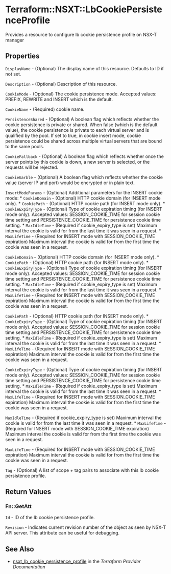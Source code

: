 # Terraform::NSXT::LbCookiePersistenceProfile

Provides a resource to configure lb cookie persistence profile on NSX-T manager

## Properties

`DisplayName` - (Optional) The display name of this resource. Defaults to ID if not set.

`Description` - (Optional) Description of this resource.

`CookieMode` - (Optional) The cookie persistence mode. Accepted values: PREFIX, REWRITE and INSERT which is the default.

`CookieName` - (Required) cookie name.

`PersistenceShared` - (Optional) A boolean flag which reflects whether the cookie persistence is private or shared. When false (which is the default value), the cookie persistence is private to each virtual server and is qualified by the pool. If set to true, in cookie insert mode, cookie persistence could be shared across multiple virtual servers that are bound to the same pools.

`CookieFallback` - (Optional) A boolean flag which reflects whether once the server points by this cookie is down, a new server is selected, or the requests will be rejected.

`CookieGarble` - (Optional) A boolean flag which reflects whether the cookie value (server IP and port) would be encrypted or in plain text.

`InsertModeParams` - (Optional) Additional parameters for the INSERT cookie mode: * `CookieDomain` - (Optional) HTTP cookie domain (for INSERT mode only). * `CookiePath` - (Optional) HTTP cookie path (for INSERT mode only). * `CookieExpiryType` - (Optional) Type of cookie expiration timing (for INSERT mode only). Accepted values: SESSION_COOKIE_TIME for session cookie time setting and PERSISTENCE_COOKIE_TIME for persistence cookie time setting. * `MaxIdleTime` - (Required if cookie_expiry_type is set) Maximum interval the cookie is valid for from the last time it was seen in a request. * `MaxLifeTime` - (Required for INSERT mode with SESSION_COOKIE_TIME expiration) Maximum interval the cookie is valid for from the first time the cookie was seen in a request.

`CookieDomain` - (Optional) HTTP cookie domain (for INSERT mode only). * `CookiePath` - (Optional) HTTP cookie path (for INSERT mode only). * `CookieExpiryType` - (Optional) Type of cookie expiration timing (for INSERT mode only). Accepted values: SESSION_COOKIE_TIME for session cookie time setting and PERSISTENCE_COOKIE_TIME for persistence cookie time setting. * `MaxIdleTime` - (Required if cookie_expiry_type is set) Maximum interval the cookie is valid for from the last time it was seen in a request. * `MaxLifeTime` - (Required for INSERT mode with SESSION_COOKIE_TIME expiration) Maximum interval the cookie is valid for from the first time the cookie was seen in a request.

`CookiePath` - (Optional) HTTP cookie path (for INSERT mode only). * `CookieExpiryType` - (Optional) Type of cookie expiration timing (for INSERT mode only). Accepted values: SESSION_COOKIE_TIME for session cookie time setting and PERSISTENCE_COOKIE_TIME for persistence cookie time setting. * `MaxIdleTime` - (Required if cookie_expiry_type is set) Maximum interval the cookie is valid for from the last time it was seen in a request. * `MaxLifeTime` - (Required for INSERT mode with SESSION_COOKIE_TIME expiration) Maximum interval the cookie is valid for from the first time the cookie was seen in a request.

`CookieExpiryType` - (Optional) Type of cookie expiration timing (for INSERT mode only). Accepted values: SESSION_COOKIE_TIME for session cookie time setting and PERSISTENCE_COOKIE_TIME for persistence cookie time setting. * `MaxIdleTime` - (Required if cookie_expiry_type is set) Maximum interval the cookie is valid for from the last time it was seen in a request. * `MaxLifeTime` - (Required for INSERT mode with SESSION_COOKIE_TIME expiration) Maximum interval the cookie is valid for from the first time the cookie was seen in a request.

`MaxIdleTime` - (Required if cookie_expiry_type is set) Maximum interval the cookie is valid for from the last time it was seen in a request. * `MaxLifeTime` - (Required for INSERT mode with SESSION_COOKIE_TIME expiration) Maximum interval the cookie is valid for from the first time the cookie was seen in a request.

`MaxLifeTime` - (Required for INSERT mode with SESSION_COOKIE_TIME expiration) Maximum interval the cookie is valid for from the first time the cookie was seen in a request.

`Tag` - (Optional) A list of scope + tag pairs to associate with this lb cookie persistence profile.


## Return Values

### Fn::GetAtt

`Id` - ID of the lb cookie persistence profile.

`Revision` - Indicates current revision number of the object as seen by NSX-T API server. This attribute can be useful for debugging.

## See Also

* [nsxt_lb_cookie_persistence_profile](https://www.terraform.io/docs/providers/nsxt/r/lb_cookie_persistence_profile.html) in the _Terraform Provider Documentation_